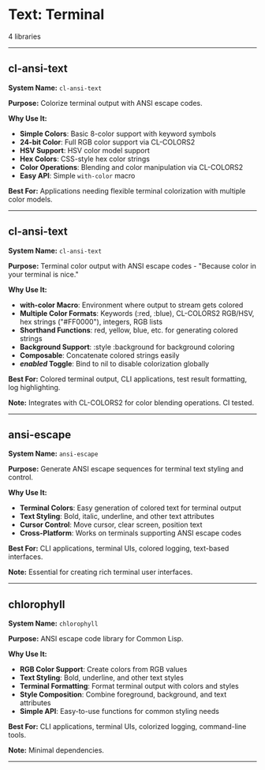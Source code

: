 # Text: Terminal

4 libraries

---

## cl-ansi-text

**System Name:** `cl-ansi-text`

**Purpose:** Colorize terminal output with ANSI escape codes.

**Why Use It:**
- **Simple Colors**: Basic 8-color support with keyword symbols
- **24-bit Color**: Full RGB color support via CL-COLORS2
- **HSV Support**: HSV color model support
- **Hex Colors**: CSS-style hex color strings
- **Color Operations**: Blending and color manipulation via CL-COLORS2
- **Easy API**: Simple `with-color` macro

**Best For:** Applications needing flexible terminal colorization with multiple color models.

---


## cl-ansi-text

**System Name:** `cl-ansi-text`

**Purpose:** Terminal color output with ANSI escape codes - "Because color in your terminal is nice."

**Why Use It:**
- **with-color Macro**: Environment where output to stream gets colored
- **Multiple Color Formats**: Keywords (:red, :blue), CL-COLORS2 RGB/HSV, hex strings ("#FF0000"), integers, RGB lists
- **Shorthand Functions**: red, yellow, blue, etc. for generating colored strings
- **Background Support**: :style :background for background coloring
- **Composable**: Concatenate colored strings easily
- ***enabled* Toggle**: Bind to nil to disable colorization globally

**Best For:** Colored terminal output, CLI applications, test result formatting, log highlighting.

**Note:** Integrates with CL-COLORS2 for color blending operations. CI tested.

---


## ansi-escape

**System Name:** `ansi-escape`

**Purpose:** Generate ANSI escape sequences for terminal text styling and control.

**Why Use It:**
- **Terminal Colors**: Easy generation of colored text for terminal output
- **Text Styling**: Bold, italic, underline, and other text attributes
- **Cursor Control**: Move cursor, clear screen, position text
- **Cross-Platform**: Works on terminals supporting ANSI escape codes

**Best For:** CLI applications, terminal UIs, colored logging, text-based interfaces.

**Note:** Essential for creating rich terminal user interfaces.

---


## chlorophyll

**System Name:** `chlorophyll`

**Purpose:** ANSI escape code library for Common Lisp.

**Why Use It:**
- **RGB Color Support**: Create colors from RGB values
- **Text Styling**: Bold, underline, and other text styles
- **Terminal Formatting**: Format terminal output with colors and styles
- **Style Composition**: Combine foreground, background, and text attributes
- **Simple API**: Easy-to-use functions for common styling needs

**Best For:** CLI applications, terminal UIs, colorized logging, command-line tools.

**Note:** Minimal dependencies.

---


